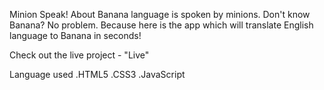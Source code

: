 Minion Speak!
About
Banana language is spoken by minions. Don't know Banana? No problem. Because here is the app which will translate English language to Banana in seconds!

Check out the live project - "Live"

Language used
.HTML5
.CSS3
.JavaScript